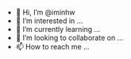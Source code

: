 - 👋 Hi, I’m @iminhw
- 👀 I’m interested in ...
- 🌱 I’m currently learning ...
- 💞️ I’m looking to collaborate on ...
- 📫 How to reach me ...

<!---
iminhw/iminhw is a ✨ special ✨ repository because its `README.md` (this file) appears on your GitHub profile.
You can click the Preview link to take a look at your changes.
--->
